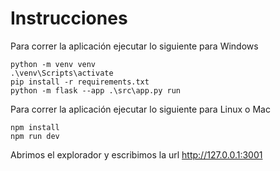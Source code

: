# Instrucciones

Para correr la aplicación ejecutar lo siguiente para Windows

```
python -m venv venv
.\venv\Scripts\activate
pip install -r requirements.txt
python -m flask --app .\src\app.py run
```

Para correr la aplicación ejecutar lo siguiente para Linux o Mac

```
npm install
npm run dev
```

Abrimos el explorador y escribimos la url http://127.0.0.1:3001

